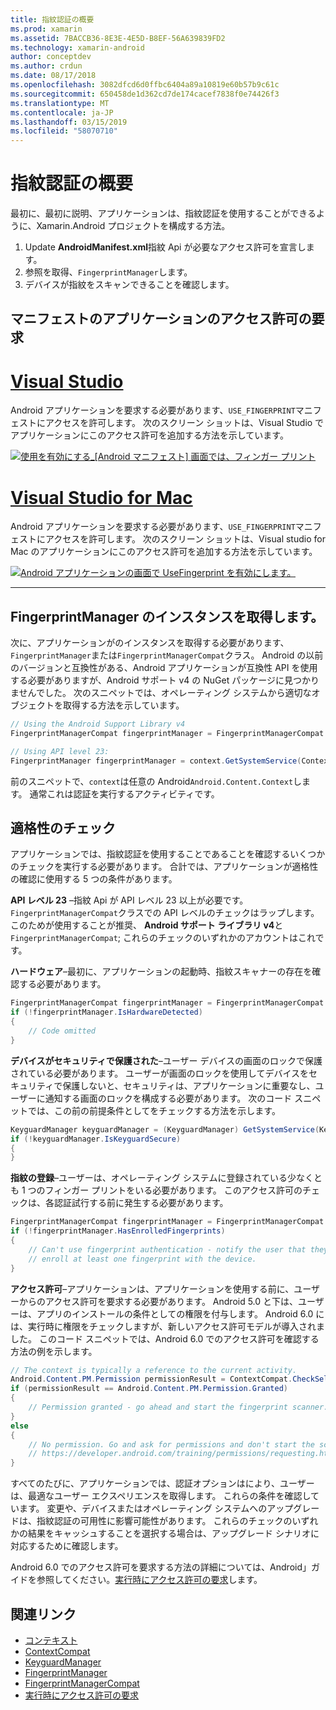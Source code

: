 ```yaml
---
title: 指紋認証の概要
ms.prod: xamarin
ms.assetid: 7BACCB36-8E3E-4E5D-B8EF-56A639839FD2
ms.technology: xamarin-android
author: conceptdev
ms.author: crdun
ms.date: 08/17/2018
ms.openlocfilehash: 3082dfcd6d0ffbc6404a89a10819e60b57b9c61c
ms.sourcegitcommit: 650458de1d362cd7de174cacef7838f0e74426f3
ms.translationtype: MT
ms.contentlocale: ja-JP
ms.lasthandoff: 03/15/2019
ms.locfileid: "58070710"
---
```

# <a name="getting-started-with-fingerprint-authentication"></a>指紋認証の概要

最初に、最初に説明、アプリケーションは、指紋認証を使用することができるように、Xamarin.Android プロジェクトを構成する方法。

1. Update **AndroidManifest.xml**指紋 Api が必要なアクセス許可を宣言します。
2. 参照を取得、`FingerprintManager`します。
3. デバイスが指紋をスキャンできることを確認します。

## <a name="requesting-permissions-in-the-application-manifest"></a>マニフェストのアプリケーションのアクセス許可の要求

# <a name="visual-studiotabwindows"></a>[Visual Studio](#tab/windows)

Android アプリケーションを要求する必要があります、`USE_FINGERPRINT`マニフェストにアクセスを許可します。 次のスクリーン ショットは、Visual Studio でアプリケーションにこのアクセス許可を追加する方法を示しています。

[![使用を有効にする\_[Android マニフェスト] 画面では、フィンガー プリント](get-started-images/fingerprint-01-vs.png)](get-started-images/fingerprint-01-vs.png#lightbox) 

# <a name="visual-studio-for-mactabmacos"></a>[Visual Studio for Mac](#tab/macos)

Android アプリケーションを要求する必要があります、`USE_FINGERPRINT`マニフェストにアクセスを許可します。 次のスクリーン ショットは、Visual studio for Mac のアプリケーションにこのアクセス許可を追加する方法を示しています。

[![Android アプリケーションの画面で UseFingerprint を有効にします。](get-started-images/fingerprint-01-xs.png)](get-started-images/fingerprint-01-xs.png#lightbox) 

-----

## <a name="getting-an-instance-of-the-fingerprintmanager"></a>FingerprintManager のインスタンスを取得します。

次に、アプリケーションがのインスタンスを取得する必要があります、`FingerprintManager`または`FingerprintManagerCompat`クラス。 Android の以前のバージョンと互換性がある、Android アプリケーションが互換性 API を使用する必要がありますが、Android サポート v4 の NuGet パッケージに見つかりませんでした。 次のスニペットでは、オペレーティング システムから適切なオブジェクトを取得する方法を示しています。 

```csharp
// Using the Android Support Library v4
FingerprintManagerCompat fingerprintManager = FingerprintManagerCompat.From(context);

// Using API level 23:
FingerprintManager fingerprintManager = context.GetSystemService(Context.FingerprintService) as FingerprintManager;
```  

前のスニペットで、`context`は任意の Android`Android.Content.Context`します。 通常これは認証を実行するアクティビティです。

## <a name="checking-for-eligibility"></a>適格性のチェック

アプリケーションでは、指紋認証を使用することであることを確認するいくつかのチェックを実行する必要があります。 合計では、アプリケーションが適格性の確認に使用する 5 つの条件があります。  

**API レベル 23** &ndash;指紋 Api が API レベル 23 以上が必要です。 `FingerprintManagerCompat`クラスでの API レベルのチェックはラップします。 このためが使用することが推奨、 **Android サポート ライブラリ v4**と`FingerprintManagerCompat`; これらのチェックのいずれかのアカウントはこれです。

**ハードウェア**&ndash;最初に、アプリケーションの起動時、指紋スキャナーの存在を確認する必要があります。

```csharp
FingerprintManagerCompat fingerprintManager = FingerprintManagerCompat.From(context);
if (!fingerprintManager.IsHardwareDetected)
{
    // Code omitted
}
```

**デバイスがセキュリティで保護された**&ndash;ユーザー デバイスの画面のロックで保護されている必要があります。 ユーザーが画面のロックを使用してデバイスをセキュリティで保護しないと、セキュリティは、アプリケーションに重要なし、ユーザーに通知する画面のロックを構成する必要があります。 次のコード スニペットでは、この前の前提条件としてをチェックする方法を示します。

```csharp
KeyguardManager keyguardManager = (KeyguardManager) GetSystemService(KeyguardService);
if (!keyguardManager.IsKeyguardSecure)
{
}
```

**指紋の登録**&ndash;ユーザーは、オペレーティング システムに登録されている少なくとも 1 つのフィンガー プリントをいる必要があります。 このアクセス許可のチェックは、各認証試行する前に発生する必要があります。

```csharp
FingerprintManagerCompat fingerprintManager = FingerprintManagerCompat.From(context);
if (!fingerprintManager.HasEnrolledFingerprints)
{
    // Can't use fingerprint authentication - notify the user that they need to
    // enroll at least one fingerprint with the device.
}
```

**アクセス許可**&ndash;アプリケーションは、アプリケーションを使用する前に、ユーザーからのアクセス許可を要求する必要があります。 Android 5.0 と下は、ユーザーは、アプリのインストールの条件としての権限を付与します。 Android 6.0 には、実行時に権限をチェックしますが、新しいアクセス許可モデルが導入されました。 このコード スニペットでは、Android 6.0 でのアクセス許可を確認する方法の例を示します。

```csharp
// The context is typically a reference to the current activity.
Android.Content.PM.Permission permissionResult = ContextCompat.CheckSelfPermission(context, Manifest.Permission.UseFingerprint);
if (permissionResult == Android.Content.PM.Permission.Granted)
{
    // Permission granted - go ahead and start the fingerprint scanner.
}
else
{
    // No permission. Go and ask for permissions and don't start the scanner. See
    // https://developer.android.com/training/permissions/requesting.html
}
```

すべてのたびに、アプリケーションでは、認証オプションはにより、ユーザーは、最適なユーザー エクスペリエンスを取得します。 これらの条件を確認しています。 変更や、デバイスまたはオペレーティング システムへのアップグレードは、指紋認証の可用性に影響可能性があります。 これらのチェックのいずれかの結果をキャッシュすることを選択する場合は、アップグレード シナリオに対応するために確認します。

Android 6.0 でのアクセス許可を要求する方法の詳細については、Android」ガイドを参照してください。[実行時にアクセス許可の要求](https://developer.android.com/training/permissions/requesting.html)します。

## <a name="related-links"></a>関連リンク

- [コンテキスト](https://developer.xamarin.com/api/type/Android.Content.Context/)
- [ContextCompat](https://developer.xamarin.com/api/type/Android.Support.V4.Content.ContextCompat/)
- [KeyguardManager](https://developer.xamarin.com/api/type/Android.App.KeyguardManager/)
- [FingerprintManager](https://developer.android.com/reference/android/hardware/fingerprint/FingerprintManager.html)
- [FingerprintManagerCompat](https://developer.android.com/reference/android/support/v4/hardware/fingerprint/FingerprintManagerCompat.html)
- [実行時にアクセス許可の要求](https://developer.android.com/training/permissions/requesting.html)

